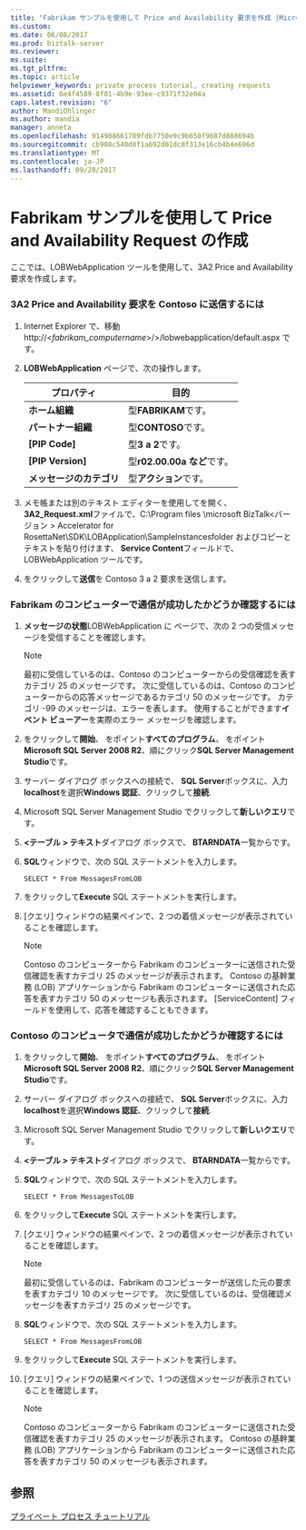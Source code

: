 ```yaml
---
title: "Fabrikam サンプルを使用して Price and Availability 要求を作成 |Microsoft ドキュメント"
ms.custom: 
ms.date: 06/08/2017
ms.prod: biztalk-server
ms.reviewer: 
ms.suite: 
ms.tgt_pltfrm: 
ms.topic: article
helpviewer_keywords: private process tutorial, creating requests
ms.assetid: 6e4f4589-8f01-4b9e-93ee-c9371f32e04a
caps.latest.revision: "6"
author: MandiOhlinger
ms.author: mandia
manager: anneta
ms.openlocfilehash: 914988661789fdb7750e9c9b650f9887d888694b
ms.sourcegitcommit: cb908c540d8f1a692d01dc8f313e16cb4b4e696d
ms.translationtype: MT
ms.contentlocale: ja-JP
ms.lasthandoff: 09/20/2017
---
```

# <a name="creating-a-price-and-availability-request-with-the-fabrikam-sample"></a>Fabrikam サンプルを使用して Price and Availability Request の作成
ここでは、LOBWebApplication ツールを使用して、3A2 Price and Availability 要求を作成します。  
  
### <a name="to-submit-a-3a2-price-and-availability-request-to-contoso"></a>3A2 Price and Availability 要求を Contoso に送信するには  
  
1.  Internet Explorer で、移動 http://\<*fabrikam_computername*>/>/lobwebapplication/default.aspx です。  
  
2.  **LOBWebApplication**  ページで、次の操作します。  
  
    |プロパティ|目的|  
    |--------------|----------------|  
    |**ホーム組織**|型**FABRIKAM**です。|  
    |**パートナー組織**|型**CONTOSO**です。|  
    |**[PIP Code]**|型**3 a 2**です。|  
    |**[PIP Version]**|型**r02.00.00a など**です。|  
    |**メッセージのカテゴリ**|型**アクション**です。|  
  
3.  メモ帳または別のテキスト エディターを使用してを開く、 **3A2_Request.xml**ファイルで、C:\Program files \microsoft BizTalk\<バージョン > Accelerator for RosettaNet\SDK\LOBApplication\SampleInstancesfolder およびコピーとテキストを貼り付けます、 **Service Content**フィールドで、LOBWebApplication ツールです。  
  
4.  をクリックして**送信**を Contoso 3 a 2 要求を送信します。  
  
### <a name="to-verify-successful-communication-on-the-fabrikam-computer"></a>Fabrikam のコンピューターで通信が成功したかどうか確認するには  
  
1.  **メッセージの状態**LOBWebApplication に ページで、次の 2 つの受信メッセージを受信することを確認します。  
  
    > [!NOTE]
    >  最初に受信しているのは、Contoso のコンピューターからの受信確認を表すカテゴリ 25 のメッセージです。 次に受信しているのは、Contoso のコンピューターからの応答メッセージであるカテゴリ 50 のメッセージです。 カテゴリ -99 のメッセージは、エラーを表します。 使用することができます**イベント ビューアー**を実際のエラー メッセージを確認します。  
  
2.  をクリックして**開始**、 をポイント**すべてのプログラム**、 をポイント**Microsoft SQL Server 2008 R2**、順にクリック**SQL Server Management Studio**です。  
  
3.  サーバー ダイアログ ボックスへの接続で、 **SQL Server**ボックスに、入力**localhost**を選択**Windows 認証**、クリックして**接続**.  
  
4.  Microsoft SQL Server Management Studio でクリックして**新しいクエリ**です。  
  
5.  **\<テーブル > テキスト**ダイアログ ボックスで、 **BTARNDATA**一覧からです。  
  
6.  **SQL**ウィンドウで、次の SQL ステートメントを入力します。  
  
    ```  
    SELECT * From MessagesFromLOB  
    ```  
  
7.  をクリックして**Execute** SQL ステートメントを実行します。  
  
8.  [クエリ] ウィンドウの結果ペインで、2 つの着信メッセージが表示されていることを確認します。  
  
    > [!NOTE]
    >  Contoso のコンピューターから Fabrikam のコンピューターに送信された受信確認を表すカテゴリ 25 のメッセージが表示されます。 Contoso の基幹業務 (LOB) アプリケーションから Fabrikam のコンピューターに送信された応答を表すカテゴリ 50 のメッセージも表示されます。 [ServiceContent] フィールドを使用して、応答を確認することもできます。  
  
### <a name="to-verify-successful-communication-on-the-contoso-computer"></a>Contoso のコンピュータで通信が成功したかどうか確認するには  
  
1.  をクリックして**開始**、 をポイント**すべてのプログラム**、 をポイント**Microsoft SQL Server 2008 R2**、順にクリック**SQL Server Management Studio**です。  
  
2.  サーバー ダイアログ ボックスへの接続で、 **SQL Server**ボックスに、入力**localhost**を選択**Windows 認証**、クリックして**接続**.  
  
3.  Microsoft SQL Server Management Studio でクリックして**新しいクエリ**です。  
  
4.  **\<テーブル > テキスト**ダイアログ ボックスで、 **BTARNDATA**一覧からです。  
  
5.  **SQL**ウィンドウで、次の SQL ステートメントを入力します。  
  
    ```  
    SELECT * From MessagesToLOB  
    ```  
  
6.  をクリックして**Execute** SQL ステートメントを実行します。  
  
7.  [クエリ] ウィンドウの結果ペインで、2 つの着信メッセージが表示されていることを確認します。  
  
    > [!NOTE]
    >  最初に受信しているのは、Fabrikam のコンピューターが送信した元の要求を表すカテゴリ 10 のメッセージです。 次に受信しているのは、受信確認メッセージを表すカテゴリ 25 のメッセージです。  
  
8.  **SQL**ウィンドウで、次の SQL ステートメントを入力します。  
  
    ```  
    SELECT * From MessagesFromLOB  
    ```  
  
9. をクリックして**Execute** SQL ステートメントを実行します。  
  
10. [クエリ] ウィンドウの結果ペインで、1 つの送信メッセージが表示されていることを確認します。  
  
    > [!NOTE]
    >  Contoso のコンピューターから Fabrikam のコンピューターに送信された受信確認を表すカテゴリ 25 のメッセージが表示されます。 Contoso の基幹業務 (LOB) アプリケーションから Fabrikam のコンピューターに送信された応答を表すカテゴリ 50 のメッセージも表示されます。  
  
## <a name="see-also"></a>参照  
 [プライベート プロセス チュートリアル](../../adapters-and-accelerators/accelerator-rosettanet/private-process-tutorial.md)
